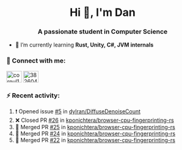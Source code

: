 <h1 align="center">Hi 👋, I'm Dan</h1>
<h3 align="center">A passionate student in Computer Science</h3>

- 🌱 I’m currently learning **Rust, Unity, C#, JVM internals**

### :rocket: Connect with me:</h3>
<p align="left">
<a href="https://linkedin.com/in/cornul11" target="blank"><img align="center" src="https://raw.githubusercontent.com/rahuldkjain/github-profile-readme-generator/master/src/images/icons/Social/linked-in-alt.svg" alt="cornul11" height="30" width="40" /></a>
<a href="https://stackoverflow.com/users/3826046" target="blank"><img align="center" src="https://raw.githubusercontent.com/rahuldkjain/github-profile-readme-generator/master/src/images/icons/Social/stack-overflow.svg" alt="3826046" height="30" width="40" /></a>
</p>

### :zap: Recent activity:
<!--START_SECTION:activity-->
1. ❗ Opened issue [#5](https://github.com/dylran/DiffuseDenoiseCount/issues/5) in [dylran/DiffuseDenoiseCount](https://github.com/dylran/DiffuseDenoiseCount)
2. ❌ Closed PR [#26](https://github.com/kponichtera/browser-cpu-fingerprinting-rs/pull/26) in [kponichtera/browser-cpu-fingerprinting-rs](https://github.com/kponichtera/browser-cpu-fingerprinting-rs)
3. 🎉 Merged PR [#25](https://github.com/kponichtera/browser-cpu-fingerprinting-rs/pull/25) in [kponichtera/browser-cpu-fingerprinting-rs](https://github.com/kponichtera/browser-cpu-fingerprinting-rs)
4. 🎉 Merged PR [#24](https://github.com/kponichtera/browser-cpu-fingerprinting-rs/pull/24) in [kponichtera/browser-cpu-fingerprinting-rs](https://github.com/kponichtera/browser-cpu-fingerprinting-rs)
5. 🎉 Merged PR [#22](https://github.com/kponichtera/browser-cpu-fingerprinting-rs/pull/22) in [kponichtera/browser-cpu-fingerprinting-rs](https://github.com/kponichtera/browser-cpu-fingerprinting-rs)
<!--END_SECTION:activity-->
